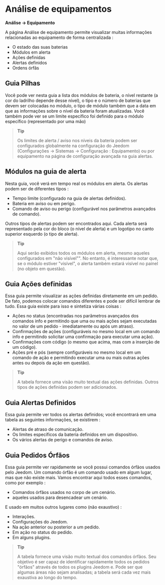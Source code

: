 # Análise de equipamentos
**Análise → Equipamento**

A página Análise de equipamento permite visualizar muitas informações relacionadas ao equipamento de forma centralizada :

- O estado das suas baterias
- Módulos em alerta
- Ações definidas
- Alertas definidos
- Ordens órfãs

## Guia Pilhas


Você pode ver nesta guia a lista dos módulos de bateria, o nível restante (a cor do ladrilho depende desse nível), o tipo e o número de baterias que devem ser colocadas no módulo, o tipo de módulo também que a data em que as informações sobre o nível da bateria foram atualizadas. Você também pode ver se um limite específico foi definido para o módulo específico (representado por uma mão)

> **Tip**
>
> Os limites de alerta / aviso nos níveis da bateria podem ser configurados globalmente na configuração do Jeedom (Configurações → Sistemas → Configuração : Equipamento) ou por equipamento na página de configuração avançada na guia alertas.

## Módulos na guia de alerta

Nesta guia, você verá em tempo real os módulos em alerta. Os alertas podem ser de diferentes tipos :

- Tempo limite (configurado na guia de alertas definidos).
- Bateria em aviso ou em perigo.
- Comando de aviso ou perigo (configurável nos parâmetros avançados de comando).

Outros tipos de alertas podem ser encontrados aqui.
Cada alerta será representado pela cor do bloco (o nível de alerta) e um logotipo no canto superior esquerdo (o tipo de alerta).

> **Tip**
>
> Aqui serão exibidos todos os módulos em alerta, mesmo aqueles configurados em "não visível"". No entanto, é interessante notar que, se o módulo estiver "visível", o alerta também estará visível no painel (no objeto em questão).

## Guia Ações definidas

Essa guia permite visualizar as ações definidas diretamente em um pedido. De fato, podemos colocar comandos diferentes e pode ser difícil lembrar de tudo. Essa guia existe para isso e sintetiza várias coisas :

- Ações no status (encontradas nos parâmetros avançados dos comandos info e permitindo que uma ou mais ações sejam executadas no valor de um pedido - imediatamente ou após um atraso).
- Confirmações de ações (configuráveis no mesmo local em um comando info e permitindo solicitar uma confirmação para executar uma ação).
- Confirmações com código (o mesmo que acima, mas com a inserção de um código).
- Ações pré e pós (sempre configuráveis no mesmo local em um comando de ação e permitindo executar uma ou mais outras ações antes ou depois da ação em questão).

> **Tip**
>
> A tabela fornece uma visão muito textual das ações definidas. Outros tipos de ações definidas podem ser adicionados.

## Guia Alertas Definidos

Essa guia permite ver todos os alertas definidos; você encontrará em uma tabela as seguintes informações, se existirem :

- Alertas de atraso de comunicação.
- Os limites específicos da bateria definidos em um dispositivo.
- Os vários alertas de perigo e comandos de aviso.

## Guia Pedidos Órfãos

Essa guia permite ver rapidamente se você possui comandos órfãos usados pelo Jeedom. Um comando órfão é um comando usado em algum lugar, mas que não existe mais. Vamos encontrar aqui todos esses comandos, como por exemplo :

- Comandos órfãos usados no corpo de um cenário.
- aqueles usados para desencadear um cenário.

E usado em muitos outros lugares como (não exaustivo) :
- Interações.
- Configurações do Jeedom.
- Na ação anterior ou posterior a um pedido.
- Em ação no status do pedido.
- Em alguns plugins.

> **Tip**
>
> A tabela fornece uma visão muito textual dos comandos órfãos. Seu objetivo é ser capaz de identificar rapidamente todos os pedidos "órfãos" através de todos os plugins Jeedom e. Pode ser que algumas áreas não sejam analisadas; a tabela será cada vez mais exaustiva ao longo do tempo.
